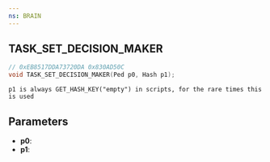 ```yaml
---
ns: BRAIN
---
```

## TASK_SET_DECISION_MAKER

```c
// 0xEB8517DDA73720DA 0x830AD50C
void TASK_SET_DECISION_MAKER(Ped p0, Hash p1);
```

```
p1 is always GET_HASH_KEY("empty") in scripts, for the rare times this is used  
```

## Parameters
* **p0**: 
* **p1**: 

